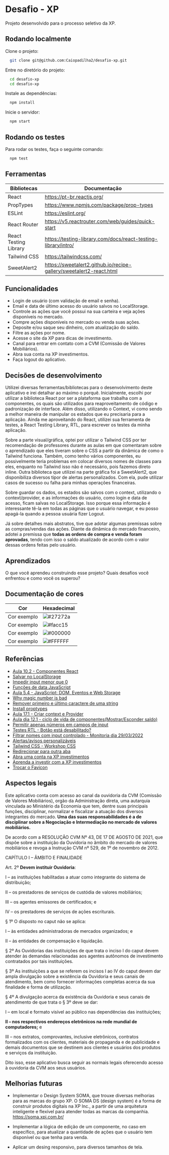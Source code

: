 
# Desafio - XP

Projeto desenvolvido para o processo seletivo da XP.


## Rodando localmente

Clone o projeto:

```bash
  git clone git@github.com:Caiopadilha2/desafio-xp.git
```

Entre no diretório do projeto:

```bash
  cd desafio-xp
  cd desafio-xp
```

Instale as dependências:

```bash
  npm install
```

Inicie o servidor:

```bash
  npm start
```


## Rodando os testes

Para rodar os testes, faça o seguinte comando:

```bash
  npm test
```


## Ferramentas

| Bibliotecas | Documentação |
| ------ | ------ |
| React | https://pt-br.reactjs.org/ |
| PropTypes| https://www.npmjs.com/package/prop-types |
| ESLint| https://eslint.org/ |
| React Router| https://v5.reactrouter.com/web/guides/quick-start |
| React Testing Library | https://testing-library.com/docs/react-testing-library/intro/ |
| Tailwind CSS | https://tailwindcss.com/ |
| SweetAlert2 | https://sweetalert2.github.io/recipe-gallery/sweetalert2-react.html|


## Funcionalidades

- Login de usuário (com validação de email e senha).
- Email e data de último acesso do usuário salvos no LocalStorage.
- Controle as ações que você possui na sua carteira e veja ações disponíveis no mercado.
- Compre ações disponíveis no mercado ou venda suas ações.
- Deposite e/ou saque seu dinheiro, com atualização do saldo.
- Filtre as ações por nome.
- Acesse o site da XP para dicas de investimento.
- Canal para entrar em contato com a CVM (Comissão de Valores Mobiliários).
- Abra sua conta na XP investimentos.
- Faça logout do aplicativo.


## Decisões de desenvolvimento

Utilizei diversas ferramentas/bibliotecas para o desenvolvimento deste aplicativo e irei detalhar ao máximo o porquê. Inicialmente, escolhi por utilizar a biblioteca React por ser a plataforma que trabalha com a componentes, os quais são utilizados para reaproveitamento de código e padronização de interface. Além disso, utilizando o Context, vi como sendo a melhor maneira de manipular os estados que eu precisaria para a aplicação.
Ainda me aproveitando do React, utilizei sua ferramenta de testes, a React Testing Library, RTL, para escrever os testes da minha aplicação.

Sobre a parte visual/gráfica, optei por utilizar o Tailwind CSS por ter recomendação de professores durante as aulas em que comentaram sobre o aprendizado que eles tiveram sobre o CSS a partir da dinâmica de como o Tailwind funciona. Também, como tenho vários componentes, eu possivelmente teria problemas em colocar diversos nomes de classes para eles, enquanto no Tailwind isso não é necessário, pois fazemos direto inline.
Outra biblioteca que utilizei na parte gráfica foi a SweetAlert2, que disponibiliza diversos tipor de alertas personalizados. Com ela, pude utilizar casos de sucesso ou falha para minhas operações financeiras.

Sobre guardar os dados, os estados são salvos com o context, utilizando o context/provider, e as informações do usuário, como login e data de acesso, ficam salvas no LocalStorage. Isso porque essa informação é interessante tê-la em todas as páginas que o usuário navegar, e eu posso apagá-la quando a pessoa usuária fizer Logout.

Já sobre detalhes mais abstratos, tive que adotar algumas premissas sobre as compras/vendas das ações. Diante da dinâmica do mercado financeiro, adotei a premissa que **todas as ordens de compra e venda foram aprovadas**, tendo com isso o saldo atualizado de acordo com o valor dessas ordens feitas pelo usuário.



## Aprendizados

O que você aprendeu construindo esse projeto? Quais desafios você enfrentou e como você os superou?


 ## Documentação de cores

| Cor               | Hexadecimal                                                |
| ----------------- | ---------------------------------------------------------------- |
| Cor exemplo       | ![#27272a](https://via.placeholder.com/10/27272a?text=+) |
| Cor exemplo       | ![#facc15](https://via.placeholder.com/10/facc15?text=+) |
| Cor exemplo       | ![#000000](https://via.placeholder.com/10/000000?text=+) |
| Cor exemplo       | ![#FFFFFF](https://via.placeholder.com/10/FFFFFF?text=+) |


## Referências

 - [Aula 10.2 - Componentes React](https://app.betrybe.com/course/live-lectures/sd-cohort-xp-b#dia-102-componentes-react)
 - [Salvar no LocalStorage](https://josiaspereira.com.br/como-usar-localstorage-no-reactjs/#:~:text=Para%20salvar%20alguma%20informa%C3%A7%C3%A3o%20no,uma%20chave%20e%20um%20valor.)
 - [Impedir input menor que 0](https://stackoverflow.com/questions/7372067/is-there-any-way-to-prevent-input-type-number-getting-negative-values)
 - [Funções de data JavaScript](https://blog.betrybe.com/javascript/javascript-date/)
 - [Aula 5.4 - JavaScript: DOM, Eventos e Web Storage](https://app.betrybe.com/course/fundamentals/javascript-dom-eventos-e-web-storage/javascript-web-storage/b332393f-7548-4075-83e3-f632735efb95/o-que-vamos-aprender/5e21e26a-2138-44a4-861e-a319e33bbcf1?use_case=calendar)
 - [Why magic number is bad](https://stackoverflow.com/questions/47882/what-is-a-magic-number-and-why-is-it-bad)
 - [Remover primeiro e último caractere de uma string](https://www.delftstack.com/pt/howto/javascript/remove-last-character-from-javascript/#use-o-m%C3%A9todo-slice-para-remover-o-%C3%BAltimo-caractere-de-uma-string-javascript)
 - [Install proptypes](https://www.npmjs.com/package/prop-types)
 - [Aula 17.1 - Criar context e Provider ](https://app.betrybe.com/course/front-end/context-api-e-react-hooks/context-api-do-react/0cb0f74b-7d53-429d-8fb3-84edb046136f/o-que-vamos-aprender/a90de5e6-2e15-4025-ad28-55bd82dcc194?use_case=calendar)
 - [Aula dia 12.1 - ciclo de vida de componentes(Mostrar/Esconder saldo)](https://app.betrybe.com/course/live-lectures/sd-cohort-xp-b#dia-121-ciclo-de-vida-de-componentes)
 - [Permitir apenas números em campos de input](http://sooho.com.br/dicas-e-truques/javascript/permitir-apenas-numeros-em-campos-input-text/)
 - [Testes RTL - Botão está desabilitado?](https://testing-library.com/docs/react-testing-library/example-intro)
 - [Filtrar nomes com input controlado - Monitoria dia 29/03/2022](https://trybecourse.slack.com/archives/C02HY0NGPK4/p1648580022479779?thread_ts=1646670674.750429&cid=C02HY0NGPK4)
 - [Alertas/avisos personalizáveis](https://sweetalert2.github.io/recipe-gallery/sweetalert2-react.html)
 - [Tailwind CSS - Workshop CSS](https://app.betrybe.com/course/live-lectures/sd-cohort-xp-b#dia-165-workshop-css)
 - [Redirecionar para outra aba](https://www.freecodecamp.org/portuguese/news/como-usar-o-html-para-abrir-um-link-em-uma-nova-aba/)
 - [Abra uma conta na XP investimentos](https://cadastro.xpi.com.br/desktop/step/1?assessor=A69103)
 - [Aprenda a investir com a XP investimentos](https://blog.xpeducacao.com.br/categoria/como-investir/?gclid=Cj0KCQjwuO6WBhDLARIsAIdeyDL_7R5dGtBXIW7jfJXfwhnMybj19couN9DRLo5lPC2kekEQML1pPwoaAtPwEALw_wcB)
 - [Trocar o Favicon](https://www.youtube.com/watch?v=7pJmM-XdPm8&ab_channel=ProgrammerError)
 
 
## Aspectos legais

 Este aplicativo conta com acesso ao canal da ouvidoria da CVM (Comissão de Valores Mobiliários), orgão da Administração direta, uma autarquia vinculada ao Ministério da Economia que tem, dentre suas principais funções, disciplinar, normalizar e fiscalizar a atuação dos diversos integrantes do mercado. **Uma das suas responsabilidades é a de disciplinar sobre a Negociação e Intermediação no mercado de valores mobiliários.**
 
 De acordo com a RESOLUÇÃO CVM Nº 43, DE 17 DE AGOSTO DE 2021, que dispõe sobre a instituição da Ouvidoria no âmbito do mercado de valores mobiliários e revoga a Instrução CVM nº 529, de 1º de novembro de 2012.
 
 CAPÍTULO I – ÂMBITO E FINALIDADE
 
 Art. 2º **Devem instituir Ouvidoria**:

I – as instituições habilitadas a atuar como integrante do sistema de distribuição;

II – os prestadores de serviços de custódia de valores mobiliários;

III – os agentes emissores de certificados; e

IV – os prestadores de serviços de ações escriturais.

§ 1º O disposto no caput não se aplica:

I – às entidades administradoras de mercados organizados; e

II – às entidades de compensação e liquidação.

§ 2º As Ouvidorias das instituições de que trata o inciso I do caput devem atender às demandas relacionadas aos agentes autônomos de investimento contratados por tais instituições.

§ 3º As instituições a que se referem os incisos I ao IV do caput devem dar ampla divulgação sobre a existência da Ouvidoria e seus canais de atendimento, bem como fornecer informações completas acerca da sua finalidade e forma de utilização.

§ 4º A divulgação acerca da existência da Ouvidoria e seus canais de atendimento de que trata o § 3º deve se dar:

I – em local e formato visível ao público nas dependências das instituições;

**II – nos respectivos endereços eletrônicos na rede mundial de computadores;** e

III – nos extratos, comprovantes, inclusive eletrônicos, contratos formalizados com os clientes, materiais de propaganda e de publicidade e demais documentos que se destinem aos clientes e usuários dos produtos e serviços da instituição.
 
 Dito isso, esse aplicativo busca seguir as normais legais oferecendo acesso à ouvidoria da CVM aos seus usuários. 
 
 
## Melhorias futuras

 - Implementar o Design System SOMA, que trouxe diversas melhorias para as marcas do grupo XP. O SOMA DS (design system) é a forma de construir produtos digitais na XP Inc., a partir de uma arquitetura inteligente e flexível para atender todas as marcas da companhia.
https://soma.xpi.com.br/

- Implementar a lógica de edição de um componente, no caso em específico, para atualizar a quantidade de ações que o usuário tem disponível ou que tenha para venda.

- Aplicar um desing responsivo, para diversos tamanhos de tela.



        







